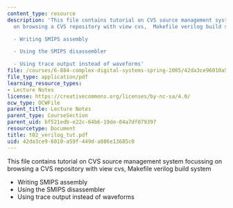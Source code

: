 ```yaml
---
content_type: resource
description: 'This file contains tutorial on CVS source management system focussing
  on browsing a CVS repository with view cvs,  Makefile verilog build system

  - Writing SMIPS assembly

  - Using the SMIPS disassembler

  - Using trace output instead of waveforms'
file: /courses/6-884-complex-digital-systems-spring-2005/42da3ce96010a59f449da886e13685c0_t02_verilog_tut.pdf
file_type: application/pdf
learning_resource_types:
- Lecture Notes
license: https://creativecommons.org/licenses/by-nc-sa/4.0/
ocw_type: OCWFile
parent_title: Lecture Notes
parent_type: CourseSection
parent_uid: bf521edb-e22c-64b6-19de-04a7df079397
resourcetype: Document
title: t02_verilog_tut.pdf
uid: 42da3ce9-6010-a59f-449d-a886e13685c0
---
```

This file contains tutorial on CVS source management system focussing on browsing a CVS repository with view cvs,  Makefile verilog build system
- Writing SMIPS assembly
- Using the SMIPS disassembler
- Using trace output instead of waveforms
